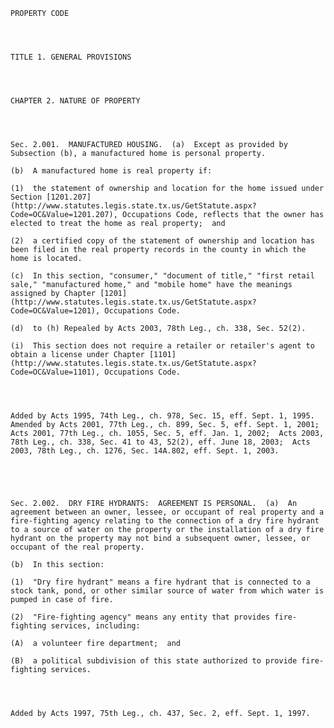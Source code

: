 ﻿
    
    
    	
    					
    
    
    PROPERTY CODE
    
      
    
    
    TITLE 1. GENERAL PROVISIONS
    
      
    
    
    CHAPTER 2. NATURE OF PROPERTY
    
      
    
    
    Sec. 2.001.  MANUFACTURED HOUSING.  (a)  Except as provided by Subsection (b), a manufactured home is personal property.
    
    (b)  A manufactured home is real property if:
    
    (1)  the statement of ownership and location for the home issued under Section [1201.207](http://www.statutes.legis.state.tx.us/GetStatute.aspx?Code=OC&Value=1201.207), Occupations Code, reflects that the owner has elected to treat the home as real property;  and
    
    (2)  a certified copy of the statement of ownership and location has been filed in the real property records in the county in which the home is located.
    
    (c)  In this section, "consumer," "document of title," "first retail sale," "manufactured home," and "mobile home" have the meanings assigned by Chapter [1201](http://www.statutes.legis.state.tx.us/GetStatute.aspx?Code=OC&Value=1201), Occupations Code.
    
    (d)  to (h) Repealed by Acts 2003, 78th Leg., ch. 338, Sec. 52(2).
    
    (i)  This section does not require a retailer or retailer's agent to obtain a license under Chapter [1101](http://www.statutes.legis.state.tx.us/GetStatute.aspx?Code=OC&Value=1101), Occupations Code.
    
    
    
    
    Added by Acts 1995, 74th Leg., ch. 978, Sec. 15, eff. Sept. 1, 1995.  Amended by Acts 2001, 77th Leg., ch. 899, Sec. 5, eff. Sept. 1, 2001;  Acts 2001, 77th Leg., ch. 1055, Sec. 5, eff. Jan. 1, 2002;  Acts 2003, 78th Leg., ch. 338, Sec. 41 to 43, 52(2), eff. June 18, 2003;  Acts 2003, 78th Leg., ch. 1276, Sec. 14A.802, eff. Sept. 1, 2003.
    
    
    
    
    
    Sec. 2.002.  DRY FIRE HYDRANTS:  AGREEMENT IS PERSONAL.  (a)  An agreement between an owner, lessee, or occupant of real property and a fire-fighting agency relating to the connection of a dry fire hydrant to a source of water on the property or the installation of a dry fire hydrant on the property may not bind a subsequent owner, lessee, or occupant of the real property.
    
    (b)  In this section:
    
    (1)  "Dry fire hydrant" means a fire hydrant that is connected to a stock tank, pond, or other similar source of water from which water is pumped in case of fire.
    
    (2)  "Fire-fighting agency" means any entity that provides fire-fighting services, including:
    
    (A)  a volunteer fire department;  and
    
    (B)  a political subdivision of this state authorized to provide fire-fighting services.
    
    
    
    
    Added by Acts 1997, 75th Leg., ch. 437, Sec. 2, eff. Sept. 1, 1997.
    
    
    
    
    				
